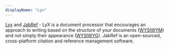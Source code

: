 ```yaml
---
displayName: "Lyx"
---
```


[Lyx](https://www.lyx.org/) and [JabRef](https://www.jabref.org/) - LyX is a document processor that encourages an approach to writing based on the _structure_ of your documents ([WYSIWYM](https://en.wikipedia.org/wiki/WYSIWYM)) and not simply their appearance ([WYSIWYG](https://en.wikipedia.org/wiki/WYSIWYG)). JabRef is an open-sourced, cross-platform citation and reference management software.